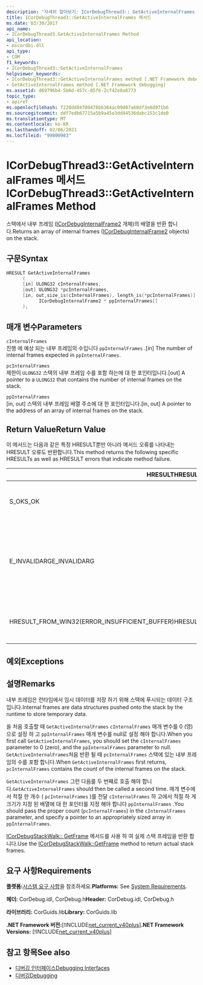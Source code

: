 ```yaml
---
description: '자세히 알아보기: ICorDebugThread3:: GetActiveInternalFrames 메서드'
title: ICorDebugThread3::GetActiveInternalFrames 메서드
ms.date: 03/30/2017
api_name:
- ICorDebugThread3.GetActiveInternalFrames Method
api_location:
- mscordbi.dll
api_type:
- COM
f1_keywords:
- ICorDebugThread3::GetActiveInternalFrames
helpviewer_keywords:
- ICorDebugThread3::GetActiveInternalFrames method [.NET Framework debugging]
- GetActiveInternalFrames method [.NET Framework debugging]
ms.assetid: d69796b4-5b6d-457c-85f6-2cf42e8a8773
topic_type:
- apiref
ms.openlocfilehash: f228dd84708478bb364ac09407a68df3e8d971b6
ms.sourcegitcommit: ddf7edb67715a5b9a45e3dd44536dabc153c1de0
ms.translationtype: MT
ms.contentlocale: ko-KR
ms.lasthandoff: 02/06/2021
ms.locfileid: "99800983"
---
```

# <a name="icordebugthread3getactiveinternalframes-method"></a><span data-ttu-id="e12fb-103">ICorDebugThread3::GetActiveInternalFrames 메서드</span><span class="sxs-lookup"><span data-stu-id="e12fb-103">ICorDebugThread3::GetActiveInternalFrames Method</span></span>

<span data-ttu-id="e12fb-104">스택에서 내부 프레임 ([ICorDebugInternalFrame2](icordebuginternalframe2-interface.md) 개체)의 배열을 반환 합니다.</span><span class="sxs-lookup"><span data-stu-id="e12fb-104">Returns an array of internal frames ([ICorDebugInternalFrame2](icordebuginternalframe2-interface.md) objects) on the stack.</span></span>  
  
## <a name="syntax"></a><span data-ttu-id="e12fb-105">구문</span><span class="sxs-lookup"><span data-stu-id="e12fb-105">Syntax</span></span>  
  
```cpp
HRESULT GetActiveInternalFrames  
      (  
      [in] ULONG32 cInternalFrames,  
      [out] ULONG32 *pcInternalFrames,  
      [in, out,size_is(cInternalFrames), length_is(*pcInternalFrames)]  
            ICorDebugInternalFrame2 * ppInternalFrames[]  
      );  
```  
  
## <a name="parameters"></a><span data-ttu-id="e12fb-106">매개 변수</span><span class="sxs-lookup"><span data-stu-id="e12fb-106">Parameters</span></span>  

 `cInternalFrames`  
 <span data-ttu-id="e12fb-107">진행 에 예상 되는 내부 프레임의 수입니다 `ppInternalFrames` .</span><span class="sxs-lookup"><span data-stu-id="e12fb-107">[in] The number of internal frames expected in `ppInternalFrames`.</span></span>  
  
 `pcInternalFrames`  
 <span data-ttu-id="e12fb-108">제한이 `ULONG32` 스택의 내부 프레임 수를 포함 하는에 대 한 포인터입니다.</span><span class="sxs-lookup"><span data-stu-id="e12fb-108">[out] A pointer to a `ULONG32` that contains the number of internal frames on the stack.</span></span>  
  
 `ppInternalFrames`  
 <span data-ttu-id="e12fb-109">[in, out] 스택의 내부 프레임 배열 주소에 대 한 포인터입니다.</span><span class="sxs-lookup"><span data-stu-id="e12fb-109">[in, out] A pointer to the address of an array of internal frames on the stack.</span></span>  
  
## <a name="return-value"></a><span data-ttu-id="e12fb-110">Return Value</span><span class="sxs-lookup"><span data-stu-id="e12fb-110">Return Value</span></span>  

 <span data-ttu-id="e12fb-111">이 메서드는 다음과 같은 특정 HRESULT뿐만 아니라 메서드 오류를 나타내는 HRESULT 오류도 반환합니다.</span><span class="sxs-lookup"><span data-stu-id="e12fb-111">This method returns the following specific HRESULTs as well as HRESULT errors that indicate method failure.</span></span>  
  
|<span data-ttu-id="e12fb-112">HRESULT</span><span class="sxs-lookup"><span data-stu-id="e12fb-112">HRESULT</span></span>|<span data-ttu-id="e12fb-113">설명</span><span class="sxs-lookup"><span data-stu-id="e12fb-113">Description</span></span>|  
|-------------|-----------------|  
|<span data-ttu-id="e12fb-114">S_OK</span><span class="sxs-lookup"><span data-stu-id="e12fb-114">S_OK</span></span>|<span data-ttu-id="e12fb-115">[ICorDebugInternalFrame2](icordebuginternalframe2-interface.md) 개체를 만들었습니다.</span><span class="sxs-lookup"><span data-stu-id="e12fb-115">The [ICorDebugInternalFrame2](icordebuginternalframe2-interface.md) object was successfully created.</span></span>|  
|<span data-ttu-id="e12fb-116">E_INVALIDARG</span><span class="sxs-lookup"><span data-stu-id="e12fb-116">E_INVALIDARG</span></span>|<span data-ttu-id="e12fb-117">`cInternalFrames` 가 0이 아니고 `ppInternalFrames` 가 `null` 이거나 `pcInternalFrames` 가 `null` 입니다.</span><span class="sxs-lookup"><span data-stu-id="e12fb-117">`cInternalFrames` is not zero and `ppInternalFrames` is `null`, or `pcInternalFrames` is `null`.</span></span>|  
|<span data-ttu-id="e12fb-118">HRESULT_FROM_WIN32(ERROR_INSUFFICIENT_BUFFER)</span><span class="sxs-lookup"><span data-stu-id="e12fb-118">HRESULT_FROM_WIN32(ERROR_INSUFFICIENT_BUFFER)</span></span>|<span data-ttu-id="e12fb-119">`ppInternalFrames` 가 내부 프레임 수보다 작은 경우</span><span class="sxs-lookup"><span data-stu-id="e12fb-119">`ppInternalFrames` is smaller than the count of internal frames.</span></span>|  
  
## <a name="exceptions"></a><span data-ttu-id="e12fb-120">예외</span><span class="sxs-lookup"><span data-stu-id="e12fb-120">Exceptions</span></span>  
  
## <a name="remarks"></a><span data-ttu-id="e12fb-121">설명</span><span class="sxs-lookup"><span data-stu-id="e12fb-121">Remarks</span></span>  

 <span data-ttu-id="e12fb-122">내부 프레임은 런타임에서 임시 데이터를 저장 하기 위해 스택에 푸시되는 데이터 구조입니다.</span><span class="sxs-lookup"><span data-stu-id="e12fb-122">Internal frames are data structures pushed onto the stack by the runtime to store temporary data.</span></span>  
  
 <span data-ttu-id="e12fb-123">을 처음 호출할 때 `GetActiveInternalFrames` `cInternalFrames` 매개 변수를 0 (영)으로 설정 하 고 `ppInternalFrames` 매개 변수를 null로 설정 해야 합니다.</span><span class="sxs-lookup"><span data-stu-id="e12fb-123">When you first call `GetActiveInternalFrames`, you should set the `cInternalFrames` parameter to 0 (zero), and the `ppInternalFrames` parameter to null.</span></span> <span data-ttu-id="e12fb-124">`GetActiveInternalFrames`처음 반환 될 때 `pcInternalFrames` 스택에 있는 내부 프레임의 수를 포함 합니다.</span><span class="sxs-lookup"><span data-stu-id="e12fb-124">When `GetActiveInternalFrames` first returns, `pcInternalFrames` contains the count of the internal frames on the stack.</span></span>  
  
 <span data-ttu-id="e12fb-125">`GetActiveInternalFrames` 그런 다음를 두 번째로 호출 해야 합니다.</span><span class="sxs-lookup"><span data-stu-id="e12fb-125">`GetActiveInternalFrames` should then be called a second time.</span></span> <span data-ttu-id="e12fb-126">매개 변수에서 적절 한 개수 ( `pcInternalFrames` )를 전달 `cInternalFrames` 하 고에서 적절 하 게 크기가 지정 된 배열에 대 한 포인터를 지정 해야 합니다 `ppInternalFrames` .</span><span class="sxs-lookup"><span data-stu-id="e12fb-126">You should pass the proper count (`pcInternalFrames`) in the `cInternalFrames` parameter, and specify a pointer to an appropriately sized array in `ppInternalFrames`.</span></span>  
  
 <span data-ttu-id="e12fb-127">[ICorDebugStackWalk:: GetFrame](icordebugthread3-getactiveinternalframes-method.md) 메서드를 사용 하 여 실제 스택 프레임을 반환 합니다.</span><span class="sxs-lookup"><span data-stu-id="e12fb-127">Use the [ICorDebugStackWalk::GetFrame](icordebugthread3-getactiveinternalframes-method.md) method to return actual stack frames.</span></span>  
  
## <a name="requirements"></a><span data-ttu-id="e12fb-128">요구 사항</span><span class="sxs-lookup"><span data-stu-id="e12fb-128">Requirements</span></span>  

 <span data-ttu-id="e12fb-129">**플랫폼:**[시스템 요구 사항](../../get-started/system-requirements.md)을 참조하세요.</span><span class="sxs-lookup"><span data-stu-id="e12fb-129">**Platforms:** See [System Requirements](../../get-started/system-requirements.md).</span></span>  
  
 <span data-ttu-id="e12fb-130">**헤더:** CorDebug.idl, CorDebug.h</span><span class="sxs-lookup"><span data-stu-id="e12fb-130">**Header:** CorDebug.idl, CorDebug.h</span></span>  
  
 <span data-ttu-id="e12fb-131">**라이브러리:** CorGuids.lib</span><span class="sxs-lookup"><span data-stu-id="e12fb-131">**Library:** CorGuids.lib</span></span>  
  
 <span data-ttu-id="e12fb-132">**.NET Framework 버전:**[!INCLUDE[net_current_v40plus](../../../../includes/net-current-v40plus-md.md)]</span><span class="sxs-lookup"><span data-stu-id="e12fb-132">**.NET Framework Versions:** [!INCLUDE[net_current_v40plus](../../../../includes/net-current-v40plus-md.md)]</span></span>  
  
## <a name="see-also"></a><span data-ttu-id="e12fb-133">참고 항목</span><span class="sxs-lookup"><span data-stu-id="e12fb-133">See also</span></span>

- [<span data-ttu-id="e12fb-134">디버깅 인터페이스</span><span class="sxs-lookup"><span data-stu-id="e12fb-134">Debugging Interfaces</span></span>](debugging-interfaces.md)
- [<span data-ttu-id="e12fb-135">디버깅</span><span class="sxs-lookup"><span data-stu-id="e12fb-135">Debugging</span></span>](index.md)

